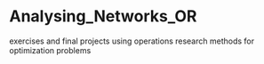 # Analysing_Networks_OR
exercises and final projects using operations research methods for optimization problems
